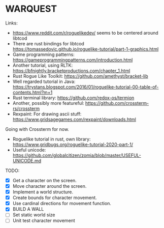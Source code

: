 # WARQUEST

Links:
* https://www.reddit.com/r/roguelikedev/ seems to be centered around libtcod
* There are rust bindings for libtcod https://tomassedovic.github.io/roguelike-tutorial/part-1-graphics.html
* Game programming patterns: https://gameprogrammingpatterns.com/introduction.html
* Another tutorial, using RLTK: https://bfnightly.bracketproductions.com/chapter_1.html
* Rust Rogue Like Toolkit: https://github.com/amethyst/bracket-lib
* Well regarded tutorial in Java: https://trystans.blogspot.com/2016/01/roguelike-tutorial-00-table-of-contents.html?m=1
* Rust terminal library: https://github.com/redox-os/termion
* Another, possibly more featureful: https://github.com/crossterm-rs/crossterm
* Rexpaint: For drawing ascii stuff: https://www.gridsagegames.com/rexpaint/downloads.html

Going with Crossterm for now.

* Roguelike tutorial in rust, own library: https://www.gridbugs.org/roguelike-tutorial-2020-part-1/
* Useful unicode: https://github.com/globalcitizen/zomia/blob/master/USEFUL-UNICODE.md


TODO:
  - [x] Get a character on the screen.
  - [x] Move character around the screen.
  - [x] Implement a world structure.
  - [x] Create bounds for character movement.
  - [x] Use cardinal directions for movement function.
  - [x] BUILD A WALL
  - [ ] Set static world size
  - [ ] Unit test character movement
